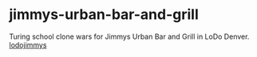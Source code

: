 jimmys-urban-bar-and-grill
==========================

Turing school clone wars for Jimmys Urban Bar and Grill in LoDo Denver.
[lodojimmys](http://lodojimmys.com/)
